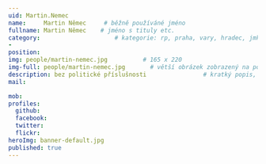 ```yaml
---
uid: Martin.Nemec
name:     Martin Němec     # běžně používáné jméno
fullname: Martin Němec    # jméno s tituly etc.
category:                     # kategorie: rp, praha, vary, hradec, jmk, senat
- 
position:
img: people/martin-nemec.jpg          # 165 x 220
img-full: people/martin-nemec.jpg       # větší obrázek zobrazený na podrobném profilu
description: bez politické příslušnosti                # kratký popis, max 160 znaků
mail:

mob:   
profiles: 
  github: 
  facebook:      
  twitter:        
  flickr:       
heroImg: banner-default.jpg
published: true
---
```

